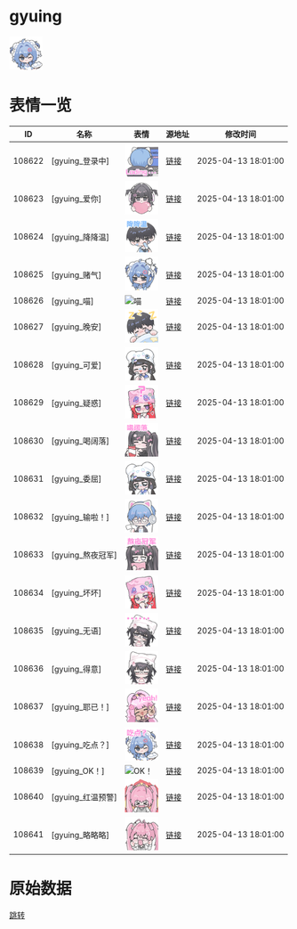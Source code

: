 # gyuing

<img src="./cover.png" height="60" alt="cover" />

# 表情一览

|ID|名称|表情|源地址|修改时间|
|----|----|----|----|----|
|108622|[gyuing_登录中]|<img src="./pic/108622_%5Bgyuing_登录中%5D.png" height="60" alt="登录中"/>|[链接](https://i0.hdslb.com/bfs/garb/18fc5b3e0ca3c4f2d776fed9d6fde05ffd8866c8.png)|2025-04-13 18:01:00|
|108623|[gyuing_爱你]|<img src="./pic/108623_%5Bgyuing_爱你%5D.png" height="60" alt="爱你"/>|[链接](https://i0.hdslb.com/bfs/garb/d8fa279186fb5d2aeae84ce1143ca495412f247d.png)|2025-04-13 18:01:00|
|108624|[gyuing_降降温]|<img src="./pic/108624_%5Bgyuing_降降温%5D.png" height="60" alt="降降温"/>|[链接](https://i0.hdslb.com/bfs/garb/40fd29ecda7f603a4da1905a7d8565617707e712.png)|2025-04-13 18:01:00|
|108625|[gyuing_赌气]|<img src="./pic/108625_%5Bgyuing_赌气%5D.png" height="60" alt="赌气"/>|[链接](https://i0.hdslb.com/bfs/garb/59684cc41d502a2a701b31d64ace40b664119844.png)|2025-04-13 18:01:00|
|108626|[gyuing_喵]|<img src="./pic/108626_%5Bgyuing_喵%5D.png" height="60" alt="喵"/>|[链接](https://i0.hdslb.com/bfs/garb/d95aefb67951ba68e585a21fac463cbb9d580bf2.png)|2025-04-13 18:01:00|
|108627|[gyuing_晚安]|<img src="./pic/108627_%5Bgyuing_晚安%5D.png" height="60" alt="晚安"/>|[链接](https://i0.hdslb.com/bfs/garb/8a882c745de2e7496f61ebfaa45656a0303d9ca9.png)|2025-04-13 18:01:00|
|108628|[gyuing_可爱]|<img src="./pic/108628_%5Bgyuing_可爱%5D.png" height="60" alt="可爱"/>|[链接](https://i0.hdslb.com/bfs/garb/0c2c96ef4096671a8e19507beff4fff1b69a5d5b.png)|2025-04-13 18:01:00|
|108629|[gyuing_疑惑]|<img src="./pic/108629_%5Bgyuing_疑惑%5D.png" height="60" alt="疑惑"/>|[链接](https://i0.hdslb.com/bfs/garb/68d5bb140f13969e624e68e331e182da7ac3bf67.png)|2025-04-13 18:01:00|
|108630|[gyuing_喝阔落]|<img src="./pic/108630_%5Bgyuing_喝阔落%5D.png" height="60" alt="喝阔落"/>|[链接](https://i0.hdslb.com/bfs/garb/79896ba373948a86cb4a11b7524042e709bd2eec.png)|2025-04-13 18:01:00|
|108631|[gyuing_委屈]|<img src="./pic/108631_%5Bgyuing_委屈%5D.png" height="60" alt="委屈"/>|[链接](https://i0.hdslb.com/bfs/garb/6f7672e8e3ec6f91e10a259460d4893b679f4117.png)|2025-04-13 18:01:00|
|108632|[gyuing_输啦！]|<img src="./pic/108632_%5Bgyuing_输啦！%5D.png" height="60" alt="输啦！"/>|[链接](https://i0.hdslb.com/bfs/garb/d023fdb4f6159a099c9212fa24c97ad9b6ee4d96.png)|2025-04-13 18:01:00|
|108633|[gyuing_熬夜冠军]|<img src="./pic/108633_%5Bgyuing_熬夜冠军%5D.png" height="60" alt="熬夜冠军"/>|[链接](https://i0.hdslb.com/bfs/garb/cd210d9322c543745c52cd4d6970291aa67fb98c.png)|2025-04-13 18:01:00|
|108634|[gyuing_坏坏]|<img src="./pic/108634_%5Bgyuing_坏坏%5D.png" height="60" alt="坏坏"/>|[链接](https://i0.hdslb.com/bfs/garb/abf818e5242be1bd684dbb8533bd3275f3a9591a.png)|2025-04-13 18:01:00|
|108635|[gyuing_无语]|<img src="./pic/108635_%5Bgyuing_无语%5D.png" height="60" alt="无语"/>|[链接](https://i0.hdslb.com/bfs/garb/836460824489a271d93eb9d9e32a9d9758538f2e.png)|2025-04-13 18:01:00|
|108636|[gyuing_得意]|<img src="./pic/108636_%5Bgyuing_得意%5D.png" height="60" alt="得意"/>|[链接](https://i0.hdslb.com/bfs/garb/0d42653dbedfacbe966c58f1f59bdef0a1043991.png)|2025-04-13 18:01:00|
|108637|[gyuing_耶已！]|<img src="./pic/108637_%5Bgyuing_耶已！%5D.png" height="60" alt="耶已！"/>|[链接](https://i0.hdslb.com/bfs/garb/d29a582f897cdddb6085647a005f91fa9bee2f5b.png)|2025-04-13 18:01:00|
|108638|[gyuing_吃点？]|<img src="./pic/108638_%5Bgyuing_吃点？%5D.png" height="60" alt="吃点？"/>|[链接](https://i0.hdslb.com/bfs/garb/e225c4fc978ed6e0d1fd5923a06f122351fb525c.png)|2025-04-13 18:01:00|
|108639|[gyuing_OK！]|<img src="./pic/108639_%5Bgyuing_OK！%5D.png" height="60" alt="OK！"/>|[链接](https://i0.hdslb.com/bfs/garb/92c03ee08423869065b2145164b0ba6a419d534d.png)|2025-04-13 18:01:00|
|108640|[gyuing_红温预警]|<img src="./pic/108640_%5Bgyuing_红温预警%5D.png" height="60" alt="红温预警"/>|[链接](https://i0.hdslb.com/bfs/garb/7da61e2402002f1e049de4871da743cca605f35e.png)|2025-04-13 18:01:00|
|108641|[gyuing_略略略]|<img src="./pic/108641_%5Bgyuing_略略略%5D.png" height="60" alt="略略略"/>|[链接](https://i0.hdslb.com/bfs/garb/8ff38c8c2a246133bc131c046d807d542b10b243.png)|2025-04-13 18:01:00|

# 原始数据

[跳转](./raw.json)

